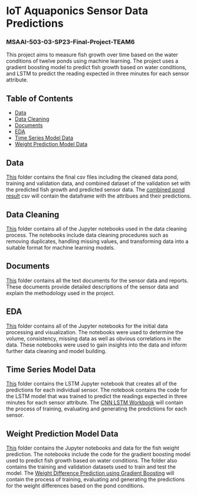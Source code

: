 # IoT Aquaponics Sensor Data Predictions

### MSAAI-503-03-SP23-Final-Project-TEAM6

This project aims to measure fish growth over time based on the water conditions of twelve ponds using machine learning. The project uses a gradient boosting model to predict fish growth based on water conditions, and LSTM to predict the reading expected in three minutes for each sensor attribute.

## Table of Contents

* [Data](Data)
* [Data Cleaning](Data-Cleaning)
* [Documents](Documents)
* [EDA](EDA)
* [Time Series Model Data](Time-Series-Model-Data)
* [Weight Prediction Model Data](Weight_prediction_Models)


Data
-----------------------------
[This](Data) folder contains the final csv files including the cleaned data pond, training and validation data, and combined dataset of the validation set with the predicted fish growth and predicted sensor data. The [combined pond result](Data/combined_pond_result.csv) csv will contain the dataframe with the attribues and their predictions.


Data Cleaning
-----------------------------
[This](Data-Cleaning) folder contains all of the Jupyter notebooks used in the data cleaning process. The notebooks include data cleaning procedures such as removing duplicates, handling missing values, and transforming data into a suitable format for machine learning models.

Documents
-----------------------------
[This](Documents) folder contains all the text documents for the sensor data and reports. These documents provide detailed descriptions of the sensor data and explain the methodology used in the project.

EDA
-----------------------------
[This](EDA) folder contains all of the Jupyter notebooks for the initial data processing and visualization. The notebooks were used to determine the volume, consistency, missing data as well as obvious correlations in the data. These notebooks were used to gain insights into the data and inform further data cleaning and model building.

Time Series Model Data
-----------------------------
[This](Time-Series-Model-Data) folder contains the LSTM Jupyter notebook that creates all of the predictions for each individual sensor. The notebook contains the code for the LSTM model that was trained to predict the readings expected in three minutes for each sensor attribute. The [CNN LSTM Workbook](Time-Series-Model-Data/CNN_LSTM_Workbook.ipynb) will contain the process of training, evaluating and generating the predictions for each sensor.

Weight Prediction Model Data
-----------------------------
[This](Weight_prediction_Models) folder contains the Jupyter notebooks and data for the fish weight prediction. The notebooks include the code for the gradient boosting model used to predict fish growth based on water conditions. The folder also contains the training and validation datasets used to train and test the model. The [Weight Difference Prediction using Gradient Boosting](Weight_prediction_Models/Weight_Diff-Predictions_Pond2_using_Gradient_Boosting.ipynb) will contain the process of training, evaluating and generating the predictions for the weight differences based on the pond conditions.
